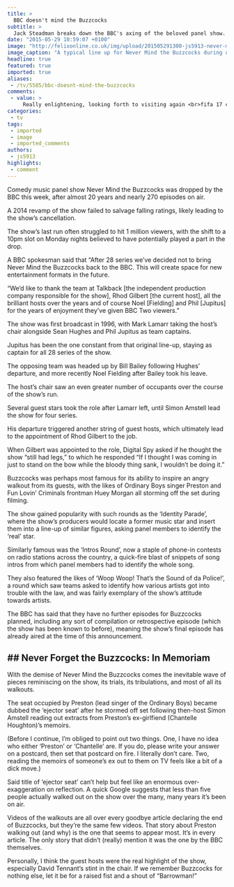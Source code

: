 ```yaml
---
title: >
  BBC doesn't mind the Buzzcocks
subtitle: >
  Jack Steadman breaks down the BBC's axing of the beloved panel show.
date: "2015-05-29 10:59:07 +0100"
image: "http://felixonline.co.uk/img/upload/201505291300-js5913-never-mind.jpg"
image_caption: "A typical line up for Never Mind the Buzzcocks during one of its guest host phases. I know who some of hese people are, honest."
headline: true
featured: true
imported: true
aliases:
 - /tv/5585/bbc-doesnt-mind-the-buzzcocks
comments:
 - value: >
     Really enlightening, looking forth to visiting again <br>fifa 17 coins http://caddrones.com/blog.htm?a=&amp;nid=2FAE8A05-1086-4782-9823-00647BF4700D
categories:
 - tv
tags:
 - imported
 - image
 - imported_comments
authors:
 - js5913
highlights:
 - comment
---
```


Comedy music panel show Never Mind the Buzzcocks was dropped by the BBC this week, after almost 20 years and nearly 270 episodes on air.

A 2014 revamp of the show failed to salvage falling ratings, likely leading to the show’s cancellation.

The show’s last run often struggled to hit 1 million viewers, with the shift to a 10pm slot on Monday nights believed to have potentially played a part in the drop.

A BBC spokesman said that “After 28 series we’ve decided not to bring Never Mind the Buzzcocks back to the BBC. This will create space for new entertainment formats in the future.

“We’d like to thank the team at Talkback [the independent production company responsible for the show], Rhod Gilbert [the current host], all the brilliant hosts over the years and of course Noel [Fielding] and Phil [Jupitus] for the years of enjoyment they’ve given BBC Two viewers.”

The show was first broadcast in 1996, with Mark Lamarr taking the host’s chair alongside Sean Hughes and Phil Jupitus as team captains.

Jupitus has been the one constant from that original line-up, staying as captain for all 28 series of the show.

The opposing team was headed up by Bill Bailey following Hughes’ departure, and more recently Noel Fielding after Bailey took his leave.

The host’s chair saw an even greater number of occupants over the course of the show’s run.

Several guest stars took the role after Lamarr left, until Simon Amstell lead the show for four series.

His departure triggered another string of guest hosts, which ultimately lead to the appointment of Rhod Gilbert to the job.

When Gilbert was appointed to the role, Digital Spy asked if he thought the show “still had legs,” to which he responded “If I thought I was coming in just to stand on the bow while the bloody thing sank, I wouldn’t be doing it.”

Buzzcocks was perhaps most famous for its ability to inspire an angry walkout from its guests, with the likes of Ordinary Boys singer Preston and Fun Lovin’ Criminals frontman Huey Morgan all storming off the set during filming.

The show gained popularity with such rounds as the ‘Identity Parade’, where the show’s producers would locate a former music star and insert them into a line-up of similar figures, asking panel members to identify the ‘real’ star.

Similarly famous was the ‘Intros Round’, now a staple of phone-in contests on radio stations across the country, a quick-fire blast of snippets of song intros from which panel members had to identify the whole song.

They also featured the likes of ‘Woop Woop! That’s the Sound of da Police!’, a round which saw teams asked to identify how various artists got into trouble with the law, and was fairly exemplary of the show’s attitude towards artists.

The BBC has said that they have no further episodes for Buzzcocks planned, including any sort of compilation or retrospective episode (which the show has been known to before), meaning the show’s final episode has already aired at the time of this announcement.
## ## Never Forget the Buzzcocks: In Memoriam
With the demise of Never Mind the Buzzcocks comes the inevitable wave of pieces reminiscing on the show, its trials, its tribulations, and most of all its walkouts.

The seat occupied by Preston (lead singer of the Ordinary Boys) became dubbed the ‘ejector seat’ after he stormed off set following then-host Simon Amstell reading out extracts from Preston’s ex-girlfiend (Chantelle Houghton)’s memoirs.

(Before I continue, I’m obliged to point out two things. One, I have no idea who either ‘Preston’ or ‘Chantelle’ are. If you do, please write your answer on a postcard, then set that postcard on fire. I literally don’t care. Two, reading the memoirs of someone’s ex out to them on TV feels like a bit of a dick move.)

Said title of ‘ejector seat’ can’t help but feel like an enormous over-exaggeration on reflection. A quick Google suggests that less than five people actually walked out on the show over the many, many years it’s been on air.

Videos of the walkouts are all over every goodbye article declaring the end of Buzzcocks, but they’re the same few videos. That story about Preston walking out (and why) is the one that seems to appear most. It’s in every article. The only story that didn’t (really) mention it was the one by the BBC themselves.

Personally, I think the guest hosts were the real highlight of the show, especially David Tennant’s stint in the chair. If we remember Buzzcocks for nothing else, let it be for a raised fist and a shout of “Barrowman!”
